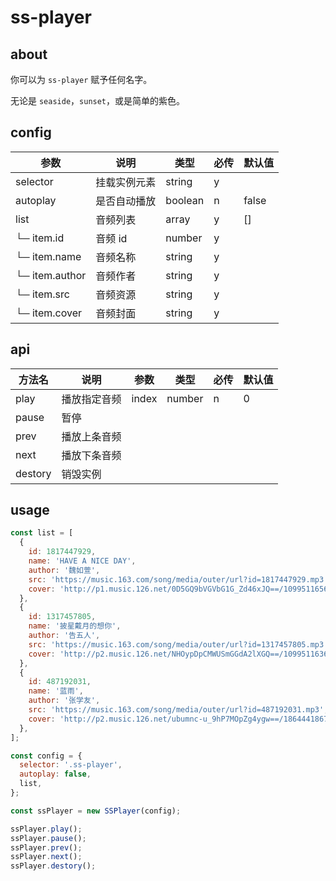 # ss-player

## about

你可以为 `ss-player` 赋予任何名字。

无论是 `seaside`，`sunset`，或是简单的紫色。

## config

| 参数 | 说明 | 类型 | 必传 | 默认值 |
| - | - | - | - | - |
| selector | 挂载实例元素 | string | y |  |
| autoplay | 是否自动播放 | boolean | n | false |
| list | 音频列表 | array | y | [] |
| └─ item.id | 音频 id | number | y |  |
| └─ item.name | 音频名称 | string | y |  |
| └─ item.author | 音频作者 | string | y |  |
| └─ item.src | 音频资源 | string | y |  |
| └─ item.cover | 音频封面 | string | y |  |

## api

| 方法名 | 说明 | 参数 | 类型 | 必传 | 默认值 |
| - | - | - | - | - | - |
| play | 播放指定音频 | index | number | n | 0 |
| pause | 暂停 |  |  |  |  |
| prev | 播放上条音频 |  |  |  |  |
| next | 播放下条音频 |  |  |  |  |
| destory | 销毁实例 |  |  |  |  |

## usage

```javascript
const list = [
  {
    id: 1817447929,
    name: 'HAVE A NICE DAY',
    author: '魏如萱',
    src: 'https://music.163.com/song/media/outer/url?id=1817447929.mp3',
    cover: 'http://p1.music.126.net/0D5GQ9bVGVbG1G_Zd46xJQ==/109951165691103657.jpg?param=130y130',
  },
  {
    id: 1317457805,
    name: '披星戴月的想你',
    author: '告五人',
    src: 'https://music.163.com/song/media/outer/url?id=1317457805.mp3',
    cover: 'http://p2.music.126.net/NHOypDpCMWUSmGGdA2lXGQ==/109951163608032298.jpg?param=130y130',
  },
  {
    id: 487192031,
    name: '蓝雨',
    author: '张学友',
    src: 'https://music.163.com/song/media/outer/url?id=487192031.mp3',
    cover: 'http://p2.music.126.net/ubumnc-u_9hP7MOpZg4ygw==/18644418674184686.jpg?param=130y130',
  },
];

const config = {
  selector: '.ss-player',
  autoplay: false,
  list,
};

const ssPlayer = new SSPlayer(config);

ssPlayer.play();
ssPlayer.pause();
ssPlayer.prev();
ssPlayer.next();
ssPlayer.destory();
```
